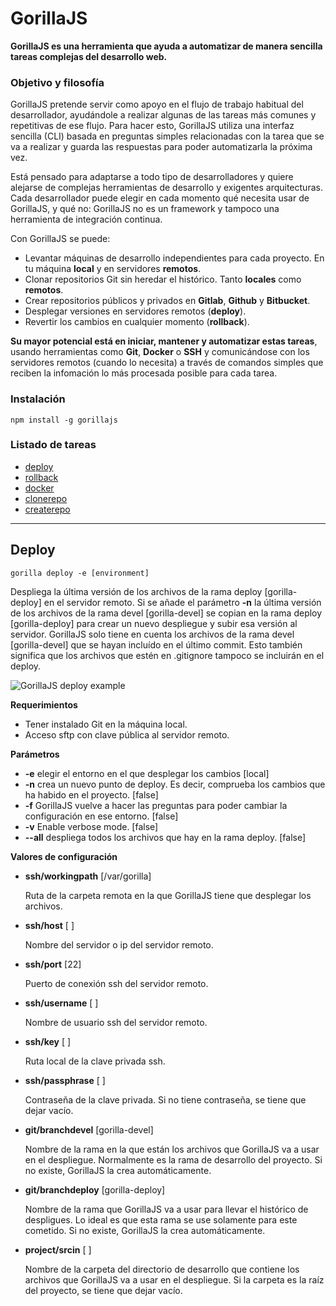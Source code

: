 GorillaJS
===
**GorillaJS es una herramienta que ayuda a automatizar de manera sencilla tareas complejas del desarrollo web.**

### Objetivo y filosofía
GorillaJS pretende servir como apoyo en el flujo de trabajo habitual del desarrollador, ayudándole a realizar algunas de las tareas más comunes y repetitivas de ese flujo.
Para hacer esto, GorillaJS utiliza una interfaz sencilla (CLI) basada en preguntas simples relacionadas con la tarea que se va a realizar y guarda las respuestas para poder automatizarla la próxima vez.

Está pensado para adaptarse a todo tipo de desarrolladores y quiere alejarse de complejas herramientas de desarrollo y exigentes arquitecturas. Cada desarrollador puede elegir en cada momento qué necesita usar de GorillaJS, y qué no: GorillaJS no es un framework y tampoco una herramienta de integración continua.

Con GorillaJS se puede:
* Levantar máquinas de desarrollo independientes para cada proyecto. En tu máquina **local** y en servidores **remotos**.
* Clonar repositorios Git sin heredar el histórico. Tanto **locales** como **remotos**.
* Crear repositorios públicos y privados en **Gitlab**, **Github** y **Bitbucket**.
* Desplegar versiones en servidores remotos (**deploy**).
* Revertir los cambios en cualquier momento (**rollback**).

**Su mayor potencial está en iniciar, mantener y automatizar estas tareas**, usando herramientas como **Git**, **Docker** o **SSH** y comunicándose con los servidores remotos (cuando lo necesita) a través de comandos simples que reciben la infomación lo más procesada posible para cada tarea.

### Instalación
```shell
npm install -g gorillajs
```

### Listado de tareas
* [deploy](#user-content-deploy)
* [rollback](#user-content-rollback)
* [docker](#user-content-docker)
* [clonerepo](#user-content-clonerepo)
* [createrepo](#user-content-createrepo)

******

Deploy
---
```shell
gorilla deploy -e [environment]
```

Despliega la última versión de los archivos de la rama deploy [gorilla-deploy] en el servidor remoto. Si se añade el parámetro **-n** la última versión de los archivos de la rama devel [gorilla-devel] se copian en la rama deploy [gorilla-deploy] para crear un nuevo despliegue y subir esa versión al servidor.
GorillaJS solo tiene en cuenta los archivos de la rama devel [gorilla-devel] que se hayan incluído en el último commit. Esto también significa que los archivos que estén en .gitignore tampoco se incluirán en el deploy.

![GorillaJS deploy example](http://s7.postimg.org/yom3jzwxn/deploy_edited.gif "GorillaJS deploy example")

**Requerimientos**
* Tener instalado Git en la máquina local.
* Acceso sftp con clave pública al servidor remoto.

**Parámetros**
* **-e** elegir el entorno en el que desplegar los cambios [local]
* **-n** crea un nuevo punto de deploy. Es decir, comprueba los cambios que ha habido en el proyecto. [false]
* **-f** GorillaJS vuelve a hacer las preguntas para poder cambiar la configuración en ese entorno. [false]
* **-v** Enable verbose mode. [false]
* **--all** despliega todos los archivos que hay en la rama deploy. [false]

**Valores de configuración**
* **ssh/workingpath** [/var/gorilla]

    Ruta de la carpeta remota en la que GorillaJS tiene que desplegar los archivos. 

* **ssh/host** [ ]

   Nombre del servidor o ip del servidor remoto. 

* **ssh/port** [22]

    Puerto de conexión ssh del servidor remoto. 

* **ssh/username** [ ]

    Nombre de usuario ssh del servidor remoto.

* **ssh/key** [ ]

    Ruta local de la clave privada ssh.

* **ssh/passphrase** [ ] 

    Contraseña de la clave privada. Si no tiene contraseña, se tiene que dejar vacío.

* **git/branchdevel** [gorilla-devel]

    Nombre de la rama en la que están los archivos que GorillaJS va a usar en el despliegue. Normalmente es la rama de desarrollo del proyecto. Si no existe, GorillaJS la crea automáticamente.

* **git/branchdeploy** [gorilla-deploy]

    Nombre de la rama que GorillaJS va a usar para llevar el histórico de despligues. Lo ideal es que esta rama se use solamente para este cometido. Si no existe, GorillaJS la crea automáticamente.

* **project/srcin** [ ]

    Nombre de la carpeta del directorio de desarrollo que contiene los archivos que GorillaJS va a usar en el despliegue. Si la carpeta es la raíz del proyecto, se tiene que dejar vacío.
